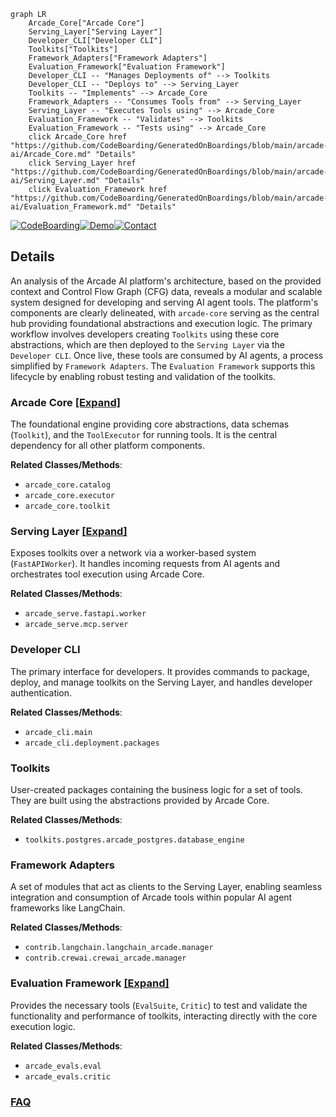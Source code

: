 ```mermaid
graph LR
    Arcade_Core["Arcade Core"]
    Serving_Layer["Serving Layer"]
    Developer_CLI["Developer CLI"]
    Toolkits["Toolkits"]
    Framework_Adapters["Framework Adapters"]
    Evaluation_Framework["Evaluation Framework"]
    Developer_CLI -- "Manages Deployments of" --> Toolkits
    Developer_CLI -- "Deploys to" --> Serving_Layer
    Toolkits -- "Implements" --> Arcade_Core
    Framework_Adapters -- "Consumes Tools from" --> Serving_Layer
    Serving_Layer -- "Executes Tools using" --> Arcade_Core
    Evaluation_Framework -- "Validates" --> Toolkits
    Evaluation_Framework -- "Tests using" --> Arcade_Core
    click Arcade_Core href "https://github.com/CodeBoarding/GeneratedOnBoardings/blob/main/arcade-ai/Arcade_Core.md" "Details"
    click Serving_Layer href "https://github.com/CodeBoarding/GeneratedOnBoardings/blob/main/arcade-ai/Serving_Layer.md" "Details"
    click Evaluation_Framework href "https://github.com/CodeBoarding/GeneratedOnBoardings/blob/main/arcade-ai/Evaluation_Framework.md" "Details"
```

[![CodeBoarding](https://img.shields.io/badge/Generated%20by-CodeBoarding-9cf?style=flat-square)](https://github.com/CodeBoarding/CodeBoarding)[![Demo](https://img.shields.io/badge/Try%20our-Demo-blue?style=flat-square)](https://www.codeboarding.org/demo)[![Contact](https://img.shields.io/badge/Contact%20us%20-%20contact@codeboarding.org-lightgrey?style=flat-square)](mailto:contact@codeboarding.org)

## Details

An analysis of the Arcade AI platform's architecture, based on the provided context and Control Flow Graph (CFG) data, reveals a modular and scalable system designed for developing and serving AI agent tools. The platform's components are clearly delineated, with `arcade-core` serving as the central hub providing foundational abstractions and execution logic. The primary workflow involves developers creating `Toolkits` using these core abstractions, which are then deployed to the `Serving Layer` via the `Developer CLI`. Once live, these tools are consumed by AI agents, a process simplified by `Framework Adapters`. The `Evaluation Framework` supports this lifecycle by enabling robust testing and validation of the toolkits.

### Arcade Core [[Expand]](./Arcade_Core.md)
The foundational engine providing core abstractions, data schemas (`Toolkit`), and the `ToolExecutor` for running tools. It is the central dependency for all other platform components.


**Related Classes/Methods**:

- `arcade_core.catalog`
- `arcade_core.executor`
- `arcade_core.toolkit`


### Serving Layer [[Expand]](./Serving_Layer.md)
Exposes toolkits over a network via a worker-based system (`FastAPIWorker`). It handles incoming requests from AI agents and orchestrates tool execution using Arcade Core.


**Related Classes/Methods**:

- `arcade_serve.fastapi.worker`
- `arcade_serve.mcp.server`


### Developer CLI
The primary interface for developers. It provides commands to package, deploy, and manage toolkits on the Serving Layer, and handles developer authentication.


**Related Classes/Methods**:

- `arcade_cli.main`
- `arcade_cli.deployment.packages`


### Toolkits
User-created packages containing the business logic for a set of tools. They are built using the abstractions provided by Arcade Core.


**Related Classes/Methods**:

- `toolkits.postgres.arcade_postgres.database_engine`


### Framework Adapters
A set of modules that act as clients to the Serving Layer, enabling seamless integration and consumption of Arcade tools within popular AI agent frameworks like LangChain.


**Related Classes/Methods**:

- `contrib.langchain.langchain_arcade.manager`
- `contrib.crewai.crewai_arcade.manager`


### Evaluation Framework [[Expand]](./Evaluation_Framework.md)
Provides the necessary tools (`EvalSuite`, `Critic`) to test and validate the functionality and performance of toolkits, interacting directly with the core execution logic.


**Related Classes/Methods**:

- `arcade_evals.eval`
- `arcade_evals.critic`




### [FAQ](https://github.com/CodeBoarding/GeneratedOnBoardings/tree/main?tab=readme-ov-file#faq)